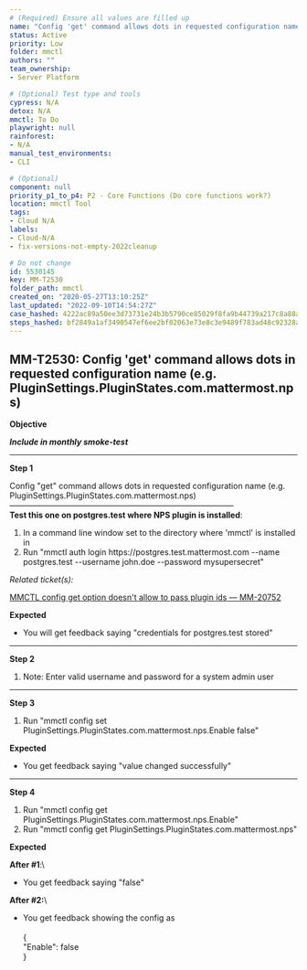 ```yaml
---
# (Required) Ensure all values are filled up
name: "Config 'get' command allows dots in requested configuration name (e.g. PluginSettings.PluginStates.com.mattermost.nps)"
status: Active
priority: Low
folder: mmctl
authors: ""
team_ownership: 
- Server Platform

# (Optional) Test type and tools
cypress: N/A
detox: N/A
mmctl: To Do
playwright: null
rainforest: 
- N/A
manual_test_environments: 
- CLI

# (Optional)
component: null
priority_p1_to_p4: P2 - Core Functions (Do core functions work?)
location: mmctl Tool
tags: 
- Cloud N/A
labels: 
- Cloud-N/A
- fix-versions-not-empty-2022cleanup

# Do not change
id: 5530145
key: MM-T2530
folder_path: mmctl
created_on: "2020-05-27T13:10:25Z"
last_updated: "2022-09-10T14:54:27Z"
case_hashed: 4222ac89a50ee3d73731e24b3b5790ce85029f8fa9b44739a217c8a88a5a4fd784ac096e677e7df443501ef9a0ac3023
steps_hashed: bf2849a1af3490547ef6ee2bf02063e73e8c3e9489f783ad48c92328a2fb1004acba2b516a8967457b98e0144c7f340a
---
```


## MM-T2530: Config 'get' command allows dots in requested configuration name (e.g. PluginSettings.PluginStates.com.mattermost.nps)

**Objective**

_**Include in monthly smoke-test**_

---

**Step 1**

Config "get" command allows dots in requested configuration name (e.g. PluginSettings.PluginStates.com.mattermost.nps)\
————————————————————————————\
**Test this one on postgres.test where NPS plugin is installed**:

1. In a command line window set to the directory where 'mmctl' is installed in
2. Run "mmctl auth login https\://postgres.test.mattermost.com --name postgres.test --username john.doe --password mysupersecret"

_Related ticket(s):_

[MMCTL config get option doesn't allow to pass plugin ids — MM-20752](https://mattermost.atlassian.net/browse/MM-20752)

**Expected**

- You will get feedback saying "credentials for postgres.test stored"

---

**Step 2**

1. Note: Enter valid username and password for a system admin user

---

**Step 3**

1. Run "mmctl config set PluginSettings.PluginStates.com.mattermost.nps.Enable false"

**Expected**

- You get feedback saying "value changed successfully"

---

**Step 4**

1. Run "mmctl config get PluginSettings.PluginStates.com.mattermost.nps.Enable"
2. Run "mmctl config get PluginSettings.PluginStates.com.mattermost.nps"

**Expected**

**After #1**:\\

- You get feedback saying "false"

**After #2:**\\

- You get feedback showing the config as
  \
  \
  {\
  "Enable": false\
  }
